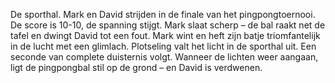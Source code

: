 De sporthal. Mark en David strijden in de finale van het pingpongtoernooi. De score is 10-10, de spanning stijgt. Mark slaat scherp – de bal raakt net de tafel en dwingt David tot een fout. Mark wint en heft zijn batje triomfantelijk in de lucht met een glimlach.
Plotseling valt het licht in de sporthal uit. Een seconde van complete duisternis volgt. Wanneer de lichten weer aangaan, ligt de pingpongbal stil op de grond – en David is verdwenen.